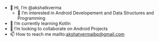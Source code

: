 - 👋 Hi, I’m @akshatkverma
  - 👀 I’m interested in Android Developement and Data Structures and Programming 
- 🌱 I’m currently learning Kotlin
- 💞️ I’m looking to collaborate on Android Projects  
- 📫 How to reach me mailto:akshatvermajbp@gmail.com

<!---
akshatkverma/akshatkverma is a ✨ special ✨ repository because its `README.md` (this file) appears on your GitHub profile.
You can click the Preview link to take a look at your changes.
--->
